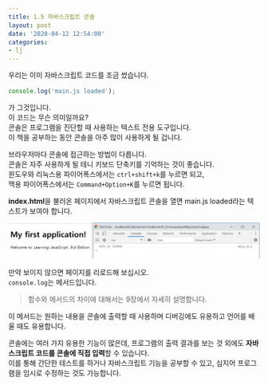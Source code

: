 ```yaml
---
title: 1.5 자바스크립트 콘솔
layout: post
date: '2020-04-12 12:54:00'
categories:
- lj
---
```


우리는 이미 자바스크립트 코드를 조금 썼습니다.  
```javascript
console.log('main.js loaded');
```
가 그것입니다.  
이 코드는 무슨 의미일까요?  
콘솔은 프로그램을 진단할 때 사용하는 텍스트 전용 도구입니다.  
이 책을 공부하는 동안 콘솔을 아주 많이 사용하게 될 겁니다.

브라우저마다 콘솔에 접근하는 방법이 다릅니다.  
콘솔은 자주 사용하게 될 테니 키보드 단축키를 기억하는 것이 좋습니다.  
윈도우와 리눅스용 파이어폭스에서는 `ctrl+shift+k`를 누르면 되고,   
맥용 파이어폭스에서는 `Command+Option+K`를 누르면 됩니다.

**index.html**을 불러온 페이지에서 자바스크립트 콘솔을 열면 main.js loaded라는 텍스트가 보여야 합니다.

![이미지](/static/img/learningjs/image00.jpg)

만약 보이지 않으면 페이지를 리로드해 보십시오.  
`console.log`는 메서드입니다.
> 함수와 메서드의 차이에 대해서는 9장에서 자세히 설명합니다.

이 메서드는 원하는 내용을 콘솔에 출력할 때 사용하며 디버깅에도 유용하고 언어를 배울 때도 유용합니다.

콘솔에는 여러 가지 유용한 기능이 많은데, 프로그램의 출력 결과를 보는 것 외에도 **자바스크립트 코드를 콘솔에 직접 입력**할 수 있습니다.  
이를 통해 간단한 테스트를 하거나 자바스크립트 기능을 공부할 수 있고, 심지어 프로그램을 임시로 수정하는 것도 가능합니다.